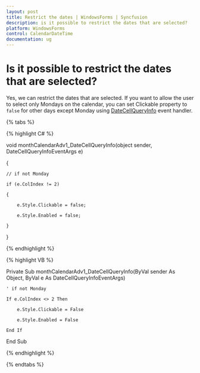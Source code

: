 ```yaml
---
layout: post
title: Restrict the dates | WindowsForms | Syncfusion
description: is it possible to restrict the dates that are selected?
platform: WindowsForms
control: CalendarDateTime
documentation: ug
---
```

# Is it possible to restrict the dates that are selected?

Yes, we can restrict the dates that are selected. If you want to allow the user to select only Mondays on the calendar, you can set Clickable property to `false` for other days except Monday using [DateCellQueryInfo](https://help.syncfusion.com/cr/windowsforms/Syncfusion.Tools.Windows~Syncfusion.Windows.Forms.Tools.MonthCalendarAdv~DateCellQueryInfo_EV.html) event handler.


{% tabs %}

{% highlight C# %}

void monthCalendarAdv1_DateCellQueryInfo(object sender, DateCellQueryInfoEventArgs e)

{

    // if not Monday 

    if (e.ColIndex != 2)

    {

        e.Style.Clickable = false;

        e.Style.Enabled = false;

    }

}




{% endhighlight %}

{% highlight VB %}


Private Sub monthCalendarAdv1_DateCellQueryInfo(ByVal sender As Object, ByVal e As DateCellQueryInfoEventArgs)

    ' if not Monday 

    If e.ColIndex <> 2 Then

        e.Style.Clickable = False

        e.Style.Enabled = False

    End If

End Sub

{% endhighlight %}

{% endtabs %}


